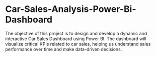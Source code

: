# Car-Sales-Analysis-Power-Bi-Dashboard
The objective of this project is to design and develop a dynamic and interactive Car Sales Dashboard using Power BI. The dashboard will visualize critical KPIs related to car sales, helping us understand sales performance over time and make data-driven decisions.
